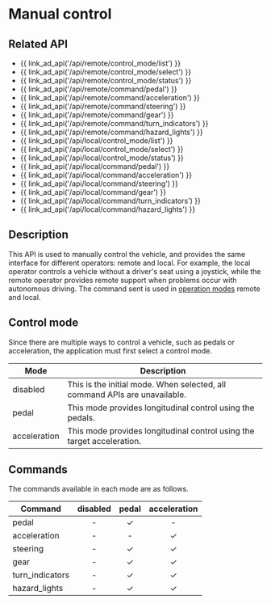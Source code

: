 # Manual control

## Related API

- {{ link_ad_api('/api/remote/control_mode/list') }}
- {{ link_ad_api('/api/remote/control_mode/select') }}
- {{ link_ad_api('/api/remote/control_mode/status') }}
- {{ link_ad_api('/api/remote/command/pedal') }}
- {{ link_ad_api('/api/remote/command/acceleration') }}
- {{ link_ad_api('/api/remote/command/steering') }}
- {{ link_ad_api('/api/remote/command/gear') }}
- {{ link_ad_api('/api/remote/command/turn_indicators') }}
- {{ link_ad_api('/api/remote/command/hazard_lights') }}
- {{ link_ad_api('/api/local/control_mode/list') }}
- {{ link_ad_api('/api/local/control_mode/select') }}
- {{ link_ad_api('/api/local/control_mode/status') }}
- {{ link_ad_api('/api/local/command/pedal') }}
- {{ link_ad_api('/api/local/command/acceleration') }}
- {{ link_ad_api('/api/local/command/steering') }}
- {{ link_ad_api('/api/local/command/gear') }}
- {{ link_ad_api('/api/local/command/turn_indicators') }}
- {{ link_ad_api('/api/local/command/hazard_lights') }}

## Description

This API is used to manually control the vehicle, and provides the same interface for different operators: remote and local.
For example, the local operator controls a vehicle without a driver's seat using a joystick, while the remote operator provides remote support when problems occur with autonomous driving.
The command sent is used in [operation modes](./operation_mode.md) remote and local.

## Control mode

Since there are multiple ways to control a vehicle, such as pedals or acceleration, the application must first select a control mode.

| Mode         | Description                                                                |
| ------------ | -------------------------------------------------------------------------- |
| disabled     | This is the initial mode. When selected, all command APIs are unavailable. |
| pedal        | This mode provides longitudinal control using the pedals.                  |
| acceleration | This mode provides longitudinal control using the target acceleration.     |

## Commands

The commands available in each mode are as follows.

| Command         | disabled | pedal | acceleration |
| --------------- | :------: | :---: | :----------: |
| pedal           |    -     |   ✓   |      -       |
| acceleration    |    -     |   -   |      ✓       |
| steering        |    -     |   ✓   |      ✓       |
| gear            |    -     |   ✓   |      ✓       |
| turn_indicators |    -     |   ✓   |      ✓       |
| hazard_lights   |    -     |   ✓   |      ✓       |
